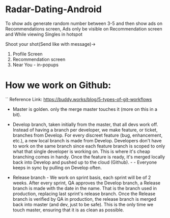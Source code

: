 # Radar-Dating-Android

To show ads generate random number between 3-5 and then show ads on Recommendations screen, 
Ads only be visible on Recommendation screen and While viewing Singles in hotspot

Shoot your shot(Send like with message)->
1. Profile Screen
2. Recommendation screen
3. Near You - in-popups

# How we work on Github:
``
Reference Link: https://buddy.works/blog/5-types-of-git-workflows

- Master is golden. only the merge master touches it (more on this in a bit).

- Develop branch, taken initially from the master, that all devs work off. Instead of having a
  branch per developer, we make feature, or ticket, branches from Develop. For every discreet
  feature (bug, enhancement, etc.), a new local branch is made from Develop. Developers don't have
  to work on the same branch since each feature branch is scoped to only what that single developer
  is working on. This is where it's cheap branching comes in handy. Once the feature is ready, it's
  merged locally back into Develop and pushed up to the cloud (Github). - - Everyone keeps in sync
  by pulling on Develop often.

- Release branch - We work on sprint basis, each sprint will be of 2 weeks. After every sprint, QA
  approves the Develop branch, a Release branch is made with the date in the name. That is the
  branch used in production, replacing last sprint's release branch. Once the Release branch is
  verified by QA in production, the release branch is merged back into master (and dev, just to be
  safe). This is the only time we touch master, ensuring that it is as clean as possible.


